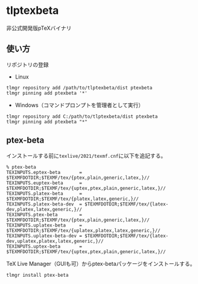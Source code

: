 # tlptexbeta

非公式開発版pTeXバイナリ

## 使い方

リポジトリの登録

* Linux
```
tlmgr repository add /path/to/tlptexbeta/dist ptexbeta
tlmgr pinning add ptexbeta '*'
```
* Windows（コマンドプロンプトを管理者として実行）
```
tlmgr repository add C:/path/to/tlptexbeta/dist ptexbeta
tlmgr pinning add ptexbeta "*"
```

## ptex-beta

インストールする前に`texlive/2021/texmf.cnf`に以下を追記する。
```
% ptex-beta
TEXINPUTS.eptex-beta       = $TEXMFDOTDIR;$TEXMF/tex/{ptex,plain,generic,latex,}//
TEXINPUTS.euptex-beta      = $TEXMFDOTDIR;$TEXMF/tex/{uptex,ptex,plain,generic,latex,}//
TEXINPUTS.platex-beta      = $TEXMFDOTDIR;$TEXMF/tex/{platex,latex,generic,}//
TEXINPUTS.platex-beta-dev  = $TEXMFDOTDIR;$TEXMF/tex/{latex-dev,platex,latex,generic,}//
TEXINPUTS.ptex-beta        = $TEXMFDOTDIR;$TEXMF/tex/{ptex,plain,generic,latex,}//
TEXINPUTS.uplatex-beta     = $TEXMFDOTDIR;$TEXMF/tex/{uplatex,platex,latex,generic,}//
TEXINPUTS.uplatex-beta-dev = $TEXMFDOTDIR;$TEXMF/tex/{latex-dev,uplatex,platex,latex,generic,}//
TEXINPUTS.uptex-beta       = $TEXMFDOTDIR;$TEXMF/tex/{uptex,ptex,plain,generic,latex,}//
```

TeX Live Manager（GUIも可）からptex-betaパッケージをインストールする。
```
tlmgr install ptex-beta
```
